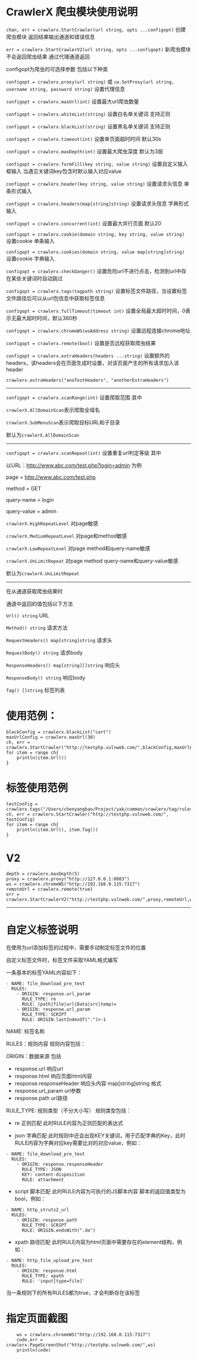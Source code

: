 # CrawlerX 爬虫模块使用说明

`chan, err = crawlerx.StartCrawler(url string, opts ...configopt)` 创建爬虫模块 返回结果输出通道和错误信息

`err = crawlerx.StartCrawlerV2(url string, opts ...configopt)` 新爬虫模块 不会返回爬虫结果 通过代理通道返回

configopt为爬虫的可选择参数 包括以下种类

`configopt = crawlerx.proxy(url string)` 或 `cw.SetProxy(url string, username string, password string)` 设置代理信息

`configopt = crawlerx.maxUrl(int)` 设置最大url爬虫数量

`configopt = crawlerx.whiteList(string)` 设置白名单关键词 支持正则

`configopt = crawlerx.blackList(string)` 设置黑名单关键词 支持正则

`configopt = crawlerx.timeout(int)` 设置单页面超时时间 默认30s

`configopt = crawlerx.maxDepth(int)` 设置最大爬虫深度 默认为3层

`configopt = crawlerx.formFill(key string, value string)` 设置自定义输入框输入 当遇见关键词key包含时默认输入对应value

`configopt = crawlerx.header(key string, value string)` 设置请求头信息 单条形式输入

`configopt = crawlerx.headers(map[string]string)` 设置请求头信息 字典形式输入

`configopt = crawlerx.concurrent(int)` 设置最大并行页面 默认20

`configopt = crawlerx.cookie(domain string, key string, value string)` 设置cookie 单条输入

`configopt = crawlerx.cookies(domain string, value map[string]string)` 设置cookie 字典输入

`configopt = crawlerx.checkDanger()` 设置危险url不进行点击，检测到url中存在某些关键词时自动跳过

`configopt = crawlerx.tags(tagpath string)` 设置标签文件路径，当设置标签文件路径后可以从url包信息中获取标签信息

`configopt = crawlerx.fullTimeout(timeout int)` 设置全局最大超时时间，0表示无最大超时时间，默认360秒

`configopt = crawlerx.chromeWS(wsAddress string)` 设置远程连接chrome地址

`configopt = crawlerx.remote(bool)` 设置是否远程获取爬虫结果

`configopt = crawlerx.extraHeaders(headers ...string)` 设置额外的headers，该headers会在页面生成时设置，对该页面产生的所有请求加入该header

`crawlerx.extraHeaders("anoTestHeaders", "anotherExtraHeaders")`

- - -

`configopt = crawlerx.scanRange(int)` 设置爬取范围 其中

`crawlerX.AllDomainScan`表示爬取全域名 

`crawlerX.SubMenuScan`表示爬取目标URL和子目录

默认为`crawlerX.AllDomainScan`

- - -

`configopt = crawlerx.scanRepeat(int)` 设置重复url判定等级 其中

以URL：http://www.abc.com/test.php?login=admin 为例

page = http://www.abc.com/test.php

method = GET

query-name = login

query-value = admin

`crawlerX.HighRepeatLevel` 对page敏感

`crawlerX.MediumRepeatLevel` 对page和method敏感

`crawlerX.LowRepeatLevel` 对page method和query-name敏感

`crawlerX.UnLimitRepeat` 对page method query-name和query-value敏感

默认为`crawlerX.UnLimitRepeat`

- - -
在从通道获取爬虫结果时

通道中返回的值包括以下方法

`Url() string` URL

`Method() string` 请求方法

`RequestHeaders() map[string]string` 请求头

`RequestBody() string` 请求body

`ResponseHeaders() map[string][]string` 响应头

`ResponseBody() string` 响应body

`Tag() []string` 标签列表

# 使用范例：

    blackConfig = crawlerx.blackList("cart")
    maxUrlConfig = crawlerx.maxUrl(30)
    ch, err = crawlerx.StartCrawler("http://testphp.vulnweb.com/",blackConfig,maxUrlConfig)
    for item = range ch{
        println(item.Url())
    }

# 标签使用范例
    testConfig = crawlerx.tags("/Users/chenyangbao/Project/yak/common/crawlerx/tag/rules/rule.yml")
    ch, err = crawlerx.StartCrawler("http://testphp.vulnweb.com/", testConfig)
    for item = range ch{
        println(item.Url(), item.Tag())
    }

# V2

    depth = crawlerx.maxDepth(5)
    proxy = crawlerx.proxy("http://127.0.0.1:8083")
    ws = crawlerx.chromeWS("http://192.168.0.115:7317")
    remoteUrl = crawlerx.remote(true)
    err = crawlerx.StartCrawlerV2("http://testphp.vulnweb.com/",proxy,remoteUrl,ws,depth)

- - -

# 自定义标签说明

在使用为url添加标签的过程中，需要手动制定标签文件的位置

自定义标签文件时，标签文件采取YAML格式编写

一条基本的标签YAML内容如下：

```
- NAME: file_download_pre_test
  RULES:
    - ORIGIN: response.url_param
      RULE_TYPE: re
      RULE: (path|file|url|Data|src|temp)=
    - ORIGIN: response.url_param
      RULE_TYPE: SCRIPT
      RULE: ORIGIN.lastIndexOf(".")>-1
```

NAME: 标签名称

RULES：规则内容 规则内容包括：

ORIGIN：数据来源 包括
- response.url 响应url
- response.html 响应页面html内容
- response.responseHeader 响应头内容 map[string]string 格式
- response.url_param url参数
- response.path url路径

RULE_TYPE: 规则类型（不分大小写） 规则类型包括：
- re 正则匹配 此时RULE内容为正则匹配的表达式

- json 字典匹配 此时规则中还会出现KEY关键词，用于匹配字典的Key，此时RULE内容为字典对应key需要比对的对应value，例如：
```
- NAME: file_download_pre_test
  RULES:
    - ORIGIN: response.responseHeader
      RULE_TYPE: JSON
      KEY: content-disposition
      RULE: attachment
```

- script 脚本匹配 此时RULE内容为可执行的JS脚本内容 脚本的返回值类型为bool，例如：
```
- NAME: http_struts2_url
  RULES:
    - ORIGIN: response.path
      RULE_TYPE: SCRIPT
      RULE: ORIGIN.endsWith(".do")
```

- xpath 路径匹配 此时RULE内容为html页面中需要存在的element结构，例如：
```
- NAME: http_file_upload_pre_test
  RULES:
    - ORIGIN: response.html
      RULE_TYPE: xpath
      RULE: 'input[type=file]'
```

当一条规则下的所有RULES都为true，才会判断存在该标签

# 指定页面截图

```
    ws = crawlerx.chromeWS("http://192.168.0.115:7317")
    code,err = crawlerx.PageScreenShot("http://testphp.vulnweb.com/",ws)
    println(code)
```